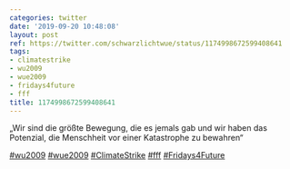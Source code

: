```yaml
---
categories: twitter
date: '2019-09-20 10:48:08'
layout: post
ref: https://twitter.com/schwarzlichtwue/status/1174998672599408641
tags:
- climatestrike
- wu2009
- wue2009
- fridays4future
- fff
title: 1174998672599408641
---
```

„Wir sind die größte Bewegung, die es jemals gab und wir haben das Potenzial, die Menschheit vor einer Katastrophe zu bewahren“

[#wu2009](/t/wu2009) [#wue2009](/t/wue2009) [#ClimateStrike](/t/climatestrike) [#fff](/t/fff) [#Fridays4Future](/t/fridays4future)
